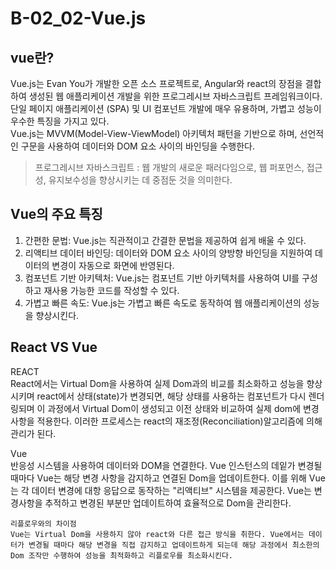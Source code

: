 # B-02_02-Vue.js

## vue란?
<p>
    Vue.js는 Evan You가 개발한 오픈 소스 프로젝트로, Angular와 react의 장점을 결합하여 생성된 웹 애플리케이션 개발을 위한 프로그레시브 자바스크립트 프레임워크이다.<br> 단일 페이지 애플리케이션 (SPA) 및 UI 컴포넌트 개발에 매우 유용하며, 가볍고 성능이 우수한 특징을 가지고 있다. 
    <br>
    Vue.js는 MVVM(Model-View-ViewModel) 아키텍처 패턴을 기반으로 하며, 선언적인 구문을 사용하여 데이터와 DOM 요소 사이의 바인딩을 수행한다.
</p>

> 프로그레시브 자바스크립트 : 웹 개발의 새로운 패러다임으로, 웹 퍼포먼스, 접근성, 유지보수성을 향상시키는 데 중점둔 것을 의미한다.

## Vue의 주요 특징
1. 간편한 문법: Vue.js는 직관적이고 간결한 문법을 제공하여 쉽게 배울 수 있다.
2. 리액티브 데이터 바인딩: 데이터와 DOM 요소 사이의 양방향 바인딩을 지원하여 데이터의 변경이 자동으로 화면에 반영된다.
3. 컴포넌트 기반 아키텍처: Vue.js는 컴포넌트 기반 아키텍처를 사용하여 UI를 구성하고 재사용 가능한 코드를 작성할 수 있다.
4. 가볍고 빠른 속도: Vue.js는 가볍고 빠른 속도로 동작하여 웹 애플리케이션의 성능을 향상시킨다.



## React VS Vue
<p>
    REACT <br>
    React에서는 Virtual Dom을 사용하여 실제 Dom과의 비교를 최소화하고 성능을 향상시키며 react에서 상태(state)가 변경되면, 해당 상태를 사용하는 컴포넌트가 다시 렌더링되며 이 과정에서 Virtual Dom이 생성되고 이전 상태와 비교하여 실제 dom에 변경 사항을 적용한다. 이러한 프로세스는 react의 재조정(Reconciliation)알고리즘에 의해 관리가 된다.
</p>
<p>
    Vue <br>
    반응성 시스템을 사용하여 데이터와 DOM을 연결한다. Vue 인스턴스의 데잍가 변경될 때마다 Vue는 해당 변경 사항을 감지하고 연결된 Dom을 업데이트한다. 이를 위해 Vue는 각 데이터 변경에 대항 응답으로 동작하는 "리액티브" 시스템을 제공한다. Vue는 변경사항을 추적하고 변경된 부분만 업데이트하여 효율적으로 Dom을 관리한다.

    리플로우와의 차이점
    Vue는 Virtual Dom을 사용하지 않아 react와 다른 접근 방식을 취한다. Vue에서는 데이터가 변경될 때마다 해당 변경을 직접 감지하고 업데이트하게 되는데 해당 과정에서 최소한의 Dom 조작만 수행하여 성능을 최적화하고 리플로우를 최소화시킨다.
</p>